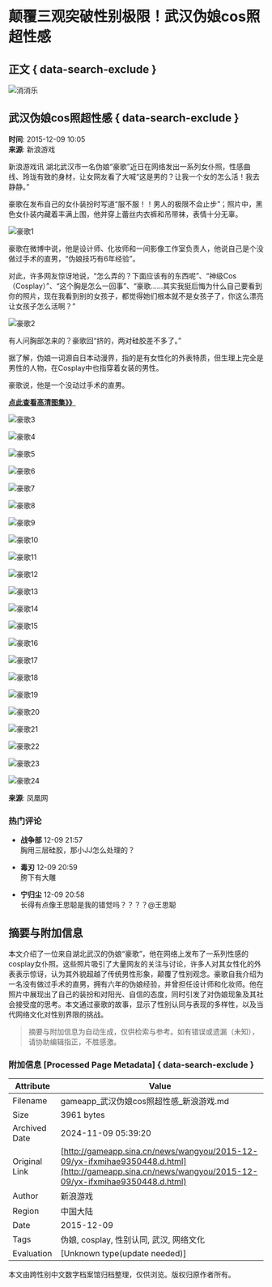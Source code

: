 # 颠覆三观突破性别极限！武汉伪娘cos照超性感

## 正文 { data-search-exclude }


![消消乐](https://n.sinaimg.cn/games/crawl/740/w640h100/20190410/U3LI-hvntnkq0689128.jpg)

## 武汉伪娘cos照超性感 { data-search-exclude }

**时间**: 2015-12-09 10:05  
**来源**: 新浪游戏

新浪游戏讯 湖北武汉市一名伪娘“豪歌”近日在网络发出一系列女仆照，性感曲线、玲珑有致的身材，让女网友看了大喊“这是男的？让我一个女的怎么活！我去静静。”

豪歌在发布自己的女仆装扮时写道“服不服！！男人的极限不会止步”；照片中，黑色女仆装内藏着丰满上围，他并穿上蕾丝内衣裤和吊带袜，表情十分无辜。

![豪歌1](http://n.sinaimg.cn/games/transform/20151209/e_EC-fxmifzc0917696.jpg)

豪歌在微博中说，他是设计师、化妆师和一间影像工作室负责人，他说自己是个没做过手术的直男，“伪娘技巧有6年经验”。

对此，许多网友惊讶地说，“怎么弄的？下面应该有的东西呢”、“神级Cos（Cosplay）”、“这个胸是怎么一回事”、“豪歌……其实我挺后悔为什么自己要看到你的照片，现在我看到别的女孩子，都觉得她们根本就不是女孩子了，你这么漂亮让女孩子怎么活啊？”

![豪歌2](http://n.sinaimg.cn/games/transform/20151209/kb22-fxmifzc0918182.jpg)

有人问胸部怎来的？豪歌回“挤的，两对硅胶差不多了。”

据了解，伪娘一词源自日本动漫界，指的是有女性化的外表特质，但生理上完全是男性的人物，在Cosplay中也指穿着女装的男性。

豪歌说，他是一个没动过手术的直男。

**[点此查看高清图集》》](http://photo.sina.cn/album?vt=4&ch=21&sid=1844&aid=361352)**

![豪歌3](http://www.sinaimg.cn/dy/slidenews/21_img/2015_50/1844_4690888_584980.jpg)

![豪歌4](http://www.sinaimg.cn/dy/slidenews/21_img/2015_50/1844_4690904_812411.jpg)

![豪歌5](http://www.sinaimg.cn/dy/slidenews/21_img/2015_50/1844_4690913_749352.jpg)

![豪歌6](http://www.sinaimg.cn/dy/slidenews/21_img/2015_50/1844_4690900_319986.jpg)

![豪歌7](http://www.sinaimg.cn/dy/slidenews/21_img/2015_50/1844_4690916_611549.jpg)

![豪歌8](http://www.sinaimg.cn/dy/slidenews/21_img/2015_50/1844_4690905_222477.jpg)

![豪歌9](http://www.sinaimg.cn/dy/slidenews/21_img/2015_50/1844_4690906_622011.jpg)

![豪歌10](http://www.sinaimg.cn/dy/slidenews/21_img/2015_50/1844_4690898_532290.jpg)

![豪歌11](http://www.sinaimg.cn/dy/slidenews/21_img/2015_50/1844_4690908_129873.jpg)

![豪歌12](http://www.sinaimg.cn/dy/slidenews/21_img/2015_50/1844_4690895_585139.jpg)

![豪歌13](http://www.sinaimg.cn/dy/slidenews/21_img/2015_50/1844_4690902_226113.jpg)

![豪歌14](http://www.sinaimg.cn/dy/slidenews/21_img/2015_50/1844_4690912_987315.jpg)

![豪歌15](http://www.sinaimg.cn/dy/slidenews/21_img/2015_50/1844_4690891_901865.jpg)

![豪歌16](http://www.sinaimg.cn/dy/slidenews/21_img/2015_50/1844_4690907_623275.jpg)

![豪歌17](http://www.sinaimg.cn/dy/slidenews/21_img/2015_50/1844_4690893_765294.jpg)

![豪歌18](http://www.sinaimg.cn/dy/slidenews/21_img/2015_50/1844_4690909_284014.jpg)

![豪歌19](http://www.sinaimg.cn/dy/slidenews/21_img/2015_50/1844_4690910_240010.jpg)

![豪歌20](http://www.sinaimg.cn/dy/slidenews/21_img/2015_50/1844_4690914_135808.jpg)

![豪歌21](http://www.sinaimg.cn/dy/slidenews/21_img/2015_50/1844_4690915_687043.jpg)

![豪歌22](http://www.sinaimg.cn/dy/slidenews/21_img/2015_50/1844_4690917_999492.jpg)

![豪歌23](http://www.sinaimg.cn/dy/slidenews/21_img/2015_50/1844_4690918_608719.jpg)

![豪歌24](http://www.sinaimg.cn/dy/slidenews/21_img/2015_50/1844_4690922_727180.jpg)

**来源**: 凤凰网

### 热门评论
- **战争部** 12-09 21:57  
  胸用三层硅胶，那小JJ怎么处理的？
  
- **毒刃** 12-09 20:59  
  胯下有大雕
  
- **宁归尘** 12-09 20:58  
  长得有点像王思聪是我的错觉吗？？？？@王思聪

## 摘要与附加信息

<!-- tcd_abstract -->
本文介绍了一位来自湖北武汉的伪娘“豪歌”，他在网络上发布了一系列性感的cosplay女仆照。这些照片吸引了大量网友的关注与讨论，许多人对其女性化的外表表示惊讶，认为其外貌超越了传统男性形象，颠覆了性别观念。豪歌自我介绍为一名没有做过手术的直男，拥有六年的伪娘经验，并曾担任设计师和化妆师。他在照片中展现出了自己的装扮和对阳光、自信的态度，同时引发了对伪娘现象及其社会接受度的思考。本文通过豪歌的故事，显示了性别认同与表现的多样性，以及当代网络文化对性别界限的挑战。
<!-- tcd_abstract_end -->

> 摘要与附加信息为自动生成，仅供检索与参考。如有错误或遗漏（未知），请协助编辑指正，不胜感激。

### 附加信息 [Processed Page Metadata] { data-search-exclude }

| Attribute       | Value                                  |
|-----------------|----------------------------------------|
| Filename        | gameapp_武汉伪娘cos照超性感_新浪游戏.md                             |
| Size            | 3961 bytes                           |
| Archived Date   | 2024-11-09 05:39:20                             |
| Original Link   | [http://gameapp.sina.cn/news/wangyou/2015-12-09/yx-ifxmihae9350448.d.html](http://gameapp.sina.cn/news/wangyou/2015-12-09/yx-ifxmihae9350448.d.html)                       |
| Author          | 新浪游戏                               |
| Region          | 中国大陆                               |
| Date            | 2015-12-09                                 |
| Tags            | 伪娘, cosplay, 性别认同, 武汉, 网络文化                                 |
| Evaluation            | [Unknown type(update needed)]                                 |
<!-- tcd_table_end -->

本文由跨性别中文数字档案馆归档整理，仅供浏览。版权归原作者所有。
